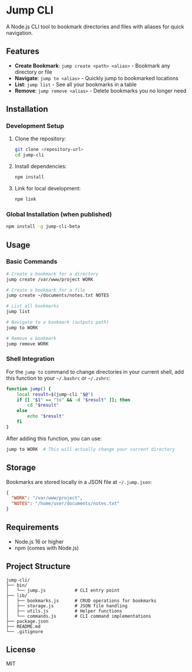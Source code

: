 # Jump CLI

A Node.js CLI tool to bookmark directories and files with aliases for quick navigation.

## Features

- **Create Bookmark**: `jump create <path> <alias>` - Bookmark any directory or file
- **Navigate**: `jump to <alias>` - Quickly jump to bookmarked locations
- **List**: `jump list` - See all your bookmarks in a table
- **Remove**: `jump remove <alias>` - Delete bookmarks you no longer need

## Installation

### Development Setup

1. Clone the repository:
   ```bash
   git clone <repository-url>
   cd jump-cli
   ```

2. Install dependencies:
   ```bash
   npm install
   ```

3. Link for local development:
   ```bash
   npm link
   ```

### Global Installation (when published)

```bash
npm install -g jump-cli-beta
```

## Usage

### Basic Commands

```bash
# Create a bookmark for a directory
jump create /var/www/project WORK

# Create a bookmark for a file
jump create ~/documents/notes.txt NOTES

# List all bookmarks
jump list

# Navigate to a bookmark (outputs path)
jump to WORK

# Remove a bookmark
jump remove WORK
```

### Shell Integration

For the `jump to` command to change directories in your current shell, add this function to your `~/.bashrc` or `~/.zshrc`:

```bash
function jump() {
    local result=$(jump-cli "$@")
    if [[ "$1" == "to" && -d "$result" ]]; then
        cd "$result"
    else
        echo "$result"
    fi
}
```

After adding this function, you can use:
```bash
jump to WORK  # This will actually change your current directory
```

## Storage

Bookmarks are stored locally in a JSON file at `~/.jump.json`:

```json
{
  "WORK": "/var/www/project",
  "NOTES": "/home/user/documents/notes.txt"
}
```

## Requirements

- Node.js 16 or higher
- npm (comes with Node.js)

## Project Structure

```
jump-cli/
├── bin/
│   └── jump.js           # CLI entry point
├── lib/
│   ├── bookmarks.js      # CRUD operations for bookmarks
│   ├── storage.js        # JSON file handling
│   ├── utils.js          # Helper functions
│   └── commands.js       # CLI command implementations
├── package.json
├── README.md
└── .gitignore
```

## License

MIT